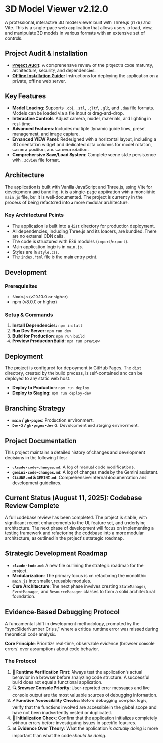# 3D Model Viewer v2.12.0

A professional, interactive 3D model viewer built with Three.js (r179) and Vite. This is a single-page web application that allows users to load, view, and manipulate 3D models in various formats with an extensive set of controls.

## Project Audit & Installation

*   **[Project Audit](./audit.md):** A comprehensive review of the project's code maturity, architecture, security, and dependencies.
*   **[Offline Installation Guide](./install.md):** Instructions for deploying the application on a private, offline web server.

## Key Features

*   **Model Loading**: Supports `.obj`, `.stl`, `.gltf`, `.glb`, and `.dae` file formats. Models can be loaded via a file input or drag-and-drop.
*   **Interactive Controls**: Adjust camera, model, materials, and lighting in real-time.
*   **Advanced Features**: Includes multiple dynamic guide lines, preset management, and image capture.
*   **Enhanced VIEW Panel**: Redesigned with a horizontal layout, including a 3D orientation widget and dedicated data columns for model rotation, camera position, and camera rotation.
*   **Comprehensive Save/Load System**: Complete scene state persistence with `.3dview` file format.

## Architecture

The application is built with Vanilla JavaScript and Three.js, using Vite for development and bundling. It is a single-page application with a monolithic `main.js` file, but it is well-documented. The project is currently in the process of being refactored into a more modular architecture.

### Key Architectural Points
- The application is built into a `dist` directory for production deployment.
- All dependencies, including Three.js and its loaders, are bundled. There are no external CDN calls.
- The code is structured with ES6 modules (`import`/`export`).
- Main application logic is in `main.js`.
- Styles are in `style.css`.
- The `index.html` file is the main entry point.

## Development

### Prerequisites

*   Node.js (v20.19.0 or higher)
*   npm (v8.0.0 or higher)

### Setup & Commands

1.  **Install Dependencies:** `npm install`
2.  **Run Dev Server:** `npm run dev`
3.  **Build for Production:** `npm run build`
4.  **Preview Production Build:** `npm run preview`

## Deployment

The project is configured for deployment to GitHub Pages. The `dist` directory, created by the build process, is self-contained and can be deployed to any static web host.

*   **Deploy to Production:** `npm run deploy`
*   **Deploy to Staging:** `npm run deploy-dev`

## Branching Strategy

*   **`main` / `gh-pages`**: Production environment.
*   **`Dev-3` / `gh-pages-dev-3`**: Development and staging environment.

## Project Documentation

This project maintains a detailed history of changes and development decisions in the following files:

*   **`claude-code-changes.md`**: A log of manual code modifications.
*   **`gemini-code-changes.md`**: A log of changes made by the Gemini assistant.
*   **`CLAUDE.md` & `GEMINI.md`**: Comprehensive internal documentation and development guidelines.

## Current Status (August 11, 2025): Codebase Review Complete

A full codebase review has been completed. The project is stable, with significant recent enhancements to the UI, feature set, and underlying architecture. The next phase of development will focus on implementing a testing framework and refactoring the codebase into a more modular architecture, as outlined in the project's strategic roadmap.

## Strategic Development Roadmap
- **`claude-todo.md`**: A new file outlining the strategic roadmap for the project.
- **Modularization**: The primary focus is on refactoring the monolithic `main.js` into smaller, reusable modules.
- **Core Architecture**: The next phase involves creating `StateManager`, `EventManager`, and `ResourceManager` classes to form a solid architectural foundation.

## Evidence-Based Debugging Protocol

A fundamental shift in development methodology, prompted by the "syncSliderNumber Crisis," where a critical runtime error was missed during theoretical code analysis.

**Core Principle**: Prioritize real-time, observable evidence (browser console errors) over assumptions about code behavior.

### The Protocol
1.  **🚨 Runtime Verification First**: Always test the application's actual behavior in a browser before analyzing code structure. A successful build does not equal a functional application.
2.  **🔍 Browser Console Priority**: User-reported error messages and live console output are the most valuable sources of debugging information.
3.  **⚡ Function Accessibility Checks**: Before debugging complex logic, verify that the functions involved are accessible in the global scope and have not been inadvertently nested or duplicated.
4.  **🎯 Initialization Check**: Confirm that the application initializes completely without errors before investigating issues in specific features.
5.  **📊 Evidence Over Theory**: What the application *is actually doing* is more important than what the code *should be doing*.
